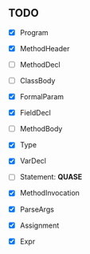 ## TODO

- [x] Program

- [x] MethodHeader

- [ ] MethodDecl

- [ ] ClassBody

- [x] FormalParam

- [x] FieldDecl

- [ ] MethodBody

- [x] Type

- [x] VarDecl

- [ ] Statement: **QUASE**

- [x] MethodInvocation

- [x] ParseArgs

- [x] Assignment

- [x] Expr

